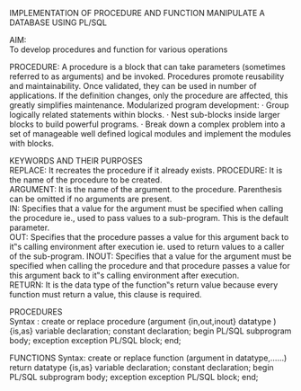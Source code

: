 IMPLEMENTATION OF PROCEDURE AND FUNCTION MANIPULATE A DATABASE USING PL/SQL 
  
AIM:  
To develop procedures and function for various operations 
 
PROCEDURE: 
A procedure is a block that can take parameters (sometimes referred to as arguments) and be invoked. Procedures promote reusability and maintainability. Once validated, they can be used in number of applications. If the definition changes, only the procedure are affected, this greatly simplifies maintenance. Modularized program development: · Group logically related statements within blocks. · Nest sub-blocks inside larger blocks to build powerful programs. · Break down a complex problem into a set of manageable well defined logical modules and implement the modules with blocks. 
 
KEYWORDS AND THEIR PURPOSES  
REPLACE: It recreates the procedure if it already exists. 
PROCEDURE: It is the name of the procedure to be created.  
ARGUMENT: It is the name of the argument to the procedure. Parenthesis can be omitted if no arguments are present.  
IN: Specifies that a value for the argument must be specified when calling the procedure ie., used to pass values to a sub-program. This is the default parameter.  
OUT: Specifies that the procedure passes a value for this argument back to it‟s calling environment after execution ie. used to return values to a caller of the sub-program. INOUT: Specifies that a value for the argument must be specified when calling the procedure and that procedure passes a value for this argument back to it‟s calling environment after execution.  
RETURN: It is the data type of the function‟s return value because every function must return a value, this clause is required. 
  
PROCEDURES  
Syntax :  create or replace procedure <procedure name> (argument {in,out,inout} datatype ) {is,as} variable declaration; constant declaration; begin 
PL/SQL subprogram body; exception exception PL/SQL block; end; 
 
FUNCTIONS 
Syntax: create or replace function <function name> (argument in datatype,……) return datatype 
{is,as} variable declaration; constant declaration; begin 
PL/SQL subprogram body; exception exception PL/SQL block; end; 
  
